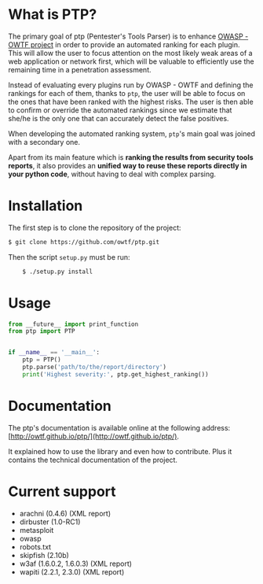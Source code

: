 # What is PTP?

The primary goal of ptp (Pentester's Tools Parser) is to enhance [OWASP - OWTF
project](https://www.owasp.org/index.php/OWASP_OWTFA) in order to provide an
automated ranking for each plugin. This will allow the user to focus attention
on the most likely weak areas of a web application or network first, which will
be valuable to efficiently use the remaining time in a penetration assessment.

Instead of evaluating every plugins run by OWASP - OWTF and defining the
rankings for each of them, thanks to `ptp`, the user will be able to focus
on the ones that have been ranked with the highest risks. The user is then able
to confirm or override the automated rankings since we estimate that she/he is
the only one that can accurately detect the false positives.

When developing the automated ranking system, `ptp`'s main goal was joined
with a secondary one.

Apart from its main feature which is **ranking the results from security tools
reports**, it also provides an **unified way to reuse these reports directly in
your python code**, without having to deal with complex parsing.

# Installation


The first step is to clone the repository of the project:

```bash
$ git clone https://github.com/owtf/ptp.git
```

Then the script `setup.py` must be run:

```bash
    $ ./setup.py install
```

# Usage

```python
from __future__ import print_function
from ptp import PTP


if __name__ == '__main__':
    ptp = PTP()
    ptp.parse('path/to/the/report/directory')
    print('Highest severity:', ptp.get_highest_ranking())
```

# Documentation

The ptp's documentation is available online at the following address:
[http://owtf.github.io/ptp/](http://owtf.github.io/ptp/).

It explained how to use the library and even how to contribute. Plus it
contains the technical documentation of the project.

# Current support

+ arachni (0.4.6) (XML report)
+ dirbuster (1.0-RC1)
+ metasploit
+ owasp
+ robots.txt
+ skipfish (2.10b)
+ w3af (1.6.0.2, 1.6.0.3) (XML report)
+ wapiti (2.2.1, 2.3.0) (XML report)
